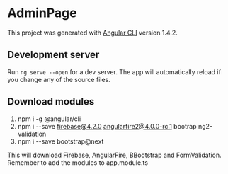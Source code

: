 # AdminPage

This project was generated with [Angular CLI](https://github.com/angular/angular-cli) version 1.4.2.

## Development server

Run `ng serve --open` for a dev server. The app will automatically reload if you change any of the source files.

## Download modules

1. npm i -g @angular/cli
2. npm i --save firebase@4.2.0 angularfire2@4.0.0-rc.1 bootrap ng2-validation
3. npm i --save bootstrap@next 

This will download Firebase, AngularFire, BBootstrap and FormValidation.
Remember to add the modules to app.module.ts

